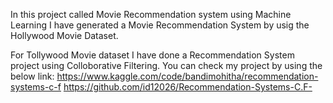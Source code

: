 In this project called Movie Recommendation system using Machine Learning I have generated a Movie Recommendation System by usig the Hollywood Movie Dataset.

For Tollywood Movie dataset I have done a Recommendation System project using Colloborative Filtering. You can check my project by using the below link:
https://www.kaggle.com/code/bandimohitha/recommendation-systems-c-f
https://github.com/id12026/Recommendation-Systems-C.F-

